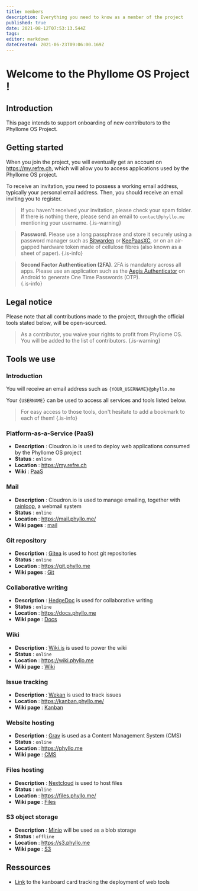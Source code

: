 ```yaml
---
title: members
description: Everything you need to know as a member of the project
published: true
date: 2021-08-12T07:53:13.544Z
tags: 
editor: markdown
dateCreated: 2021-06-23T09:06:00.169Z
---
```


# Welcome to the Phyllome OS Project !

## Introduction

This page intends to support onboarding of new contributors to the Phyllome OS Project.

## Getting started

When you join the project, you will eventually get an account on https://my.refre.ch, which will allow you to access applications used by the Phyllome OS project.

To receive an invitation, you need to possess a working email address, typically your personal email address. Then, you should receive an email inviting you to register.

> If you haven't received your invitation, please check your spam folder. If there is nothing there, please send an email to `contact@phyllo.me` mentioning your username.
{.is-warning}

> **Password**. Please use a long passphrase and store it securely using a password manager such as [Bitwarden](https://bitwarden.com/) or [KeePaasXC](https://keepassxc.org/), or on an air-gapped hardware token made of cellulose fibres (also known as a sheet of paper). 
{.is-info}

> **Second Factor Authentication (2FA)**. 2FA is mandatory across all apps. Please use an application such as the [Aegis Authenticator](https://f-droid.org/en/packages/com.beemdevelopment.aegis/) on Android to generate One Time Passwords (OTP).  
{.is-info}

## Legal notice

Please note that all contributions made to the project, through the official tools stated below, will be open-sourced.
 
> As a contributor, you waive your rights to profit from Phyllome OS. You will be added to the list of contributors.
{.is-warning}

## Tools we use

### Introduction

You will receive an email address such as `{YOUR_USERNAME}@phyllo.me`

Your `{USERNAME}` can be used to access all services and tools listed below.  

> For easy access to those tools, don't hesitate to add a  bookmark to each of them!
{.is-info}

### Platform-as-a-Service (PaaS)

* **Description** : Cloudron.io is used to deploy web applications consumed by the Phyllome OS project 
* **Status** : `online`
* **Location** : https://my.refre.ch
* **Wiki** : [PaaS](/members/paas)

### Mail

* **Description** : Cloudron.io is used to manage emailing, together with [rainloop](https://www.rainloop.net/), a webmail system
* **Status** : `online`
* **Location** : https://mail.phyllo.me/
* **Wiki pages** : [mail](/members/mail)

### Git repository

* **Description** : [Gitea](https://gitea.io/en-us/) is used to host git repositories 
* **Status** : `online`
* **Location** : https://git.phyllo.me
* **Wiki pages** : [Git](/members/git)

### Collaborative writing

* **Description** : [HedgeDoc](https://hedgedoc.org/) is used for collaborative writing 
* **Status** : `online`
* **Location** : https://docs.phyllo.me
* **Wiki page** : [Docs](/members/docs)

### Wiki

* **Description** : [Wiki.js](https://js.wiki/) is used to power the wiki  
* **Status** : `online`
* **Location** : https://wiki.phyllo.me
* **Wiki page** : [Wiki](/members/wiki)

### Issue tracking

* **Description** : [Wekan](https://wekan.github.io/) is used to track issues
* **Location** : https://kanban.phyllo.me/
* **Wiki page** : [Kanban](/members/kanban)

### Website hosting

* **Description** : [Grav](https://getgrav.org/) is used as a Content Management System (CMS) 
* **Status** : `online`
* **Location** : https://phyllo.me
* **Wiki page** : [CMS](/members/cms)

### Files hosting

* **Description** : [Nextcloud](https://nextcloud.com/) is used to host files 
* **Status** : `online`
* **Location** : https://files.phyllo.me/
* **Wiki page** : [Files](/members/files)

### S3 object storage

* **Description** : [Minio](https://min.io/) will be used as a blob storage 
* **Status** : `offline`
* **Location** : https://s3.phyllo.me
* **Wiki page** : [S3](/members/s3)

## Ressources

* [Link](https://kanboard.phyllo.me/b/DGyfQKKJPanuNfsnv/project/4envpCeyT9TnyKiPC) to the kanboard card tracking the deployment of web tools